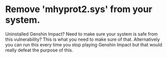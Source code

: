 # Remove 'mhyprot2.sys' from your system.

Uninstalled Genshin Impact? Need to make sure your system is safe from this vulnerability? This is what you need to make sure of that. Alternatively you can run this every time you stop playing Genshin Impact but that would really defeat the purpose of this.
